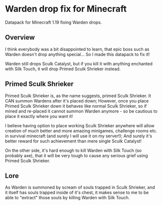 # Warden drop fix for Minecraft
Datapack for Minecraft 1.19 fixing Warden drops.

## Overview

I think everybody was a bit disappointed to learn, that epic boss such as Warden doesn't drop anything special...
So I made this datapack to fix it!

Warden still drops Sculk Catalyst, but if you kill it with anything enchanted with Silk Touch, it will drop Primed Sculk Shrieker instead.

## Primed Sculk Shrieker

Primed Sculk Shrieker is, as the name suggests, primed Sculk Shrieker. It CAN summon Wardens after it's placed down;
However, once you place Primed Sculk Shrieker down it behaves like normal Sculk Shrieker, so if mined and re-placed it cannot summon Warden anymore - so be cautious to place it exactly where you want it!

I believe having option to place working Sculk Shrieker anywhere will allow creation of much better and more amazing minigames, challenge rooms etc. in survival minecraft (and surely I will use it on my server!); And surely it's better reward for such achievement than mere single Sculk Catalyst!

On the other side, it's hard enough to kill Warden with Silk Touch (so probably axe), that it will be very tough to cause any serious grief using Primed Sculk Shrieker.

## Lore

As Warden is summoned by scream of souls trapped in Sculk Shrieker, and it itself has souls trapped inside of it's chest, it makes sense to me to be able to "extract" those souls by killing Warden with Silk Touch.
